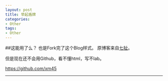 ```yaml
---
layout: post
title: 举起盾牌
categories:
- Other
tags:
- Other
---
```


     
	 
##这能用了么？
也是Fork完了这个Blog样式。
原博客来自[七扯](http://blog.sevenCHE.com)。

但是现在还不会用Github，看不懂html，写不lab。

https://github.com/xm45


----
